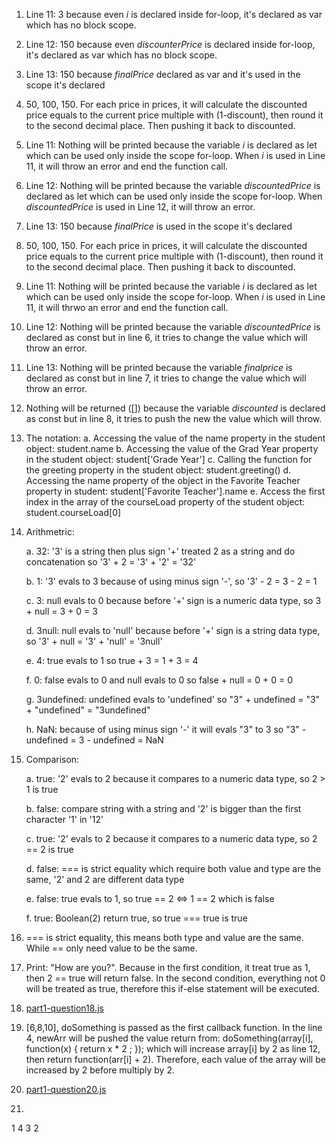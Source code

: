 1. Line 11: 3 because even *i* is declared inside for-loop, it's declared as var which has no block scope.
2. Line 12: 150 because even *discounterPrice* is declared inside for-loop, it's declared as var which has no block scope.
3. Line 13: 150 because *finalPrice* declared as var and it's used in the scope it's declared
4. 50, 100, 150. For each price in prices, it will calculate the discounted price equals to the current price multiple with (1-discount), then round it to the second decimal place. Then pushing it back to discounted.
5. Line 11: Nothing will be printed because the variable *i* is declared as let which can be used only inside the scope for-loop. When *i* is used in Line 11, it will throw an error and end the function call.
6. Line 12: Nothing will be printed because the variable *discountedPrice* is declared as let which can be used only inside the scope for-loop. When *discountedPrice* is used in Line 12, it will throw an error.
7. Line 13: 150 because *finalPrice* is used in the scope it's declared
8. 50, 100, 150. For each price in prices, it will calculate the discounted price equals to the current price multiple with (1-discount), then round it to the second decimal place. Then pushing it back to discounted.
9. Line 11: Nothing will be printed because the variable *i* is declared as let which can be used only inside the scope for-loop. When *i* is used in Line 11, it will thrwo an error and end the function call.
10. Line 12: Nothing will be printed because the variable *discountedPrice* is declared as const but in line 6, it tries to change the value which will throw an error.
11. Line 13: Nothing will be printed because the variable *finalprice* is declared as const but in line 7, it tries to change the value which will throw an error.
12. Nothing will be returned ([]) because the variable *discounted* is declared as const but in line 8, it tries to push the new the value which will throw.
13. The notation:
    a. Accessing the value of the name property in the student object: student.name
    b. Accessing the value of the Grad Year property in the student object: student['Grade Year']
    c. Calling the function for the greeting property in the student object: student.greeting()
    d. Accessing the name property of the object in the Favorite Teacher property in student: student['Favorite Teacher'].name
    e. Access the first index in the array of the courseLoad property of the student object: student.courseLoad[0]
14. Arithmetric:

    a. 32: '3' is a string then plus sign '+' treated 2 as a string and do concatenation so '3' + 2 = '3' + '2' = '32'

    b. 1: '3' evals to 3 because of using minus sign '-', so '3' - 2 = 3 - 2 = 1

    c. 3: null evals to 0 because before '+' sign is a numeric data type, so 3 + null = 3 + 0 = 3

    d. 3null: null evals to 'null' because before '+' sign is a string data type, so '3' + null = '3' + 'null' = '3null'

    e. 4: true evals to 1 so true + 3 = 1 + 3 = 4

    f. 0: false evals to 0 and null evals to 0 so false + null = 0 + 0 = 0

    g. 3undefined: undefined evals to 'undefined' so "3" + undefined = "3" + "undefined" = "3undefined"

    h. NaN: because of using minus sign '-' it will evals "3" to 3 so "3" - undefined = 3 - undefined = NaN
15. Comparison:

    a. true: '2' evals to 2 because it compares to a numeric data type, so 2 > 1 is true

    b. false: compare string with a string and '2' is bigger than the first character '1' in '12'

    c. true: '2' evals to 2 because it compares to a numeric data type, so 2 == 2 is true

    d. false: === is strict equality which require both value and type are the same, '2' and 2 are different data type

    e. false: true evals to 1, so true == 2 <=> 1 == 2 which is false

    f. true: Boolean(2) return true, so true === true is true
16. === is strict equality, this means both type and value are the same. While == only need value to be the same.
17. Print: "How are you?". Because in the first condition, it treat true as 1, then 2 == true will return false. In the second condition, everything not 0 will be treated as true, therefore this if-else statement will be executed.
18. [part1-question18.js](part1-question18.js)
19. [6,8,10], doSomething is passed as the first callback function. In the line 4, newArr will be pushed the value return from: 
    doSomething(array[i], function(x) {
        return x * 2 ;
    });
    which will increase array[i] by 2 as line 12, then return function(arr[i] + 2).
    Therefore, each value of the array will be increased by 2 before multiply by 2.
20. [part1-question20.js](part1-question20.js)
21. 
1
4
3
2
